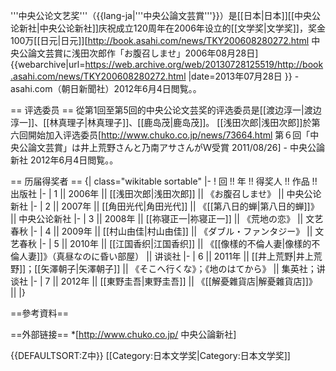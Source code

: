
'''中央公论文艺奖'''（{{lang-ja|'''中央公論文芸賞'''}}）是[[日本|日本]][[中央公论新社|中央公论新社]]庆祝成立120周年在2006年设立的[[文学奖|文学奖]]，奖金100万[[日元|日元]]<ref name="asahi">[http://book.asahi.com/news/TKY200608280272.html 中央公論文芸賞に浅田次郎作「お腹召しませ」2006年08月28日] {{webarchive|url=https://web.archive.org/web/20130728125519/http://book.asahi.com/news/TKY200608280272.html |date=2013年07月28日 }} - asahi.com（朝日新聞社）2012年6月4日閲覧。</ref>。

== 评选委员 ==
從第1回至第5回的中央公论文芸奖的评选委员是[[渡边淳一|渡边淳一]]、[[林真理子|林真理子]]、[[鹿岛茂|鹿岛茂]]。 [[浅田次郎|浅田次郎]]於第六回開始加入评选委员<ref>[http://www.chuko.co.jp/news/73664.html 第６回「中央公論文芸賞」は井上荒野さんと乃南アサさんがＷ受賞 2011/08/26] - 中央公論新社 2012年6月4日閲覧。</ref>。

== 历届得奖者 ==
{| class="wikitable sortable"
|-
! 回 !! 年 !!  得奖人  !! 作品 !! 出版社
|-
|   1 ||     2006年 ||    [[浅田次郎|浅田次郎]]   ||    《お腹召しませ》    ||     中央公论新社
|-
|   2 ||     2007年 ||  [[角田光代|角田光代]]    ||    《[[第八日的蝉|第八日的蝉]]》    ||      中央公论新社
|-
|  3  ||     2008年 ||  [[祢寝正一|祢寝正一]]    ||    《荒地の恋》    ||        文艺春秋
|- 
|   4 ||     2009年 ||   [[村山由佳|村山由佳]]   ||    《ダブル・ファンタジー》    ||   文艺春秋
|-
|   5 ||     2010年 ||   [[江国香织|江国香织]]    ||    《[[像樣的不倫人妻|像樣的不倫人妻]]》（真昼なのに昏い部屋）    ||   讲谈社
|-
|   6 ||     2011年 ||     [[井上荒野|井上荒野]]；[[矢澤朝子|矢澤朝子]]  || 《そこへ行くな》；《地のはてから》       ||     集英社；讲谈社
|-
|   7 ||     2012年 ||     [[東野圭吾|東野圭吾]]  || 《[[解憂雜貨店|解憂雜貨店]]》      ||
|}

==參考資料==
<references />

==外部链接==
*[http://www.chuko.co.jp/ 中央公論新社]

{{DEFAULTSORT:Z中}}
[[Category:日本文学奖|Category:日本文学奖]]